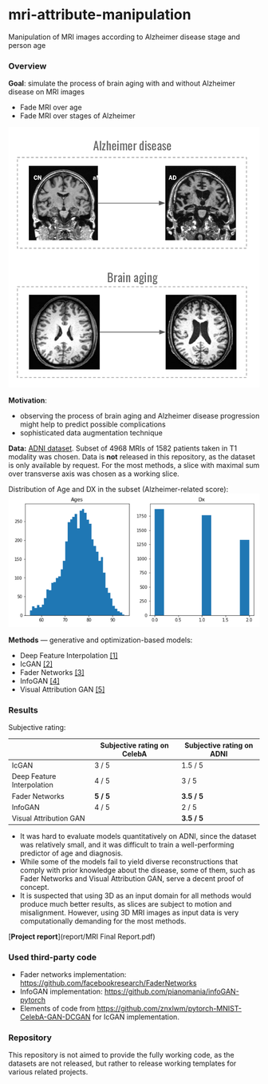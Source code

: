# mri-attribute-manipulation
Manipulation of MRI images according to Alzheimer disease stage and person age

### Overview 
**Goal**: simulate the process  of brain aging with and without Alzheimer disease on MRI images
* Fade MRI over age
* Fade MRI over stages of Alzheimer

![Task overview](pics/overview_1.png)

**Motivation**: 
* observing the process of brain aging and Alzheimer disease progression  might help to predict possible complications 
* sophisticated data augmentation technique

**Data:**
[ADNI dataset](https://ida.loni.usc.edu/login.jsp?project=ADNI#). Subset of 4968 MRIs of 1582 patients taken in T1 modality was chosen. Data is **not** released in this repository, as the dataset is only available by request. For the most methods, a slice with maximal sum over transverse axis was chosen as a working slice. 

Distribution of Age and DX in the subset (Alzheimer-related score):
![Distribution of Age and DX in the subset](pics/subset_age_dx_distr.png)

**Methods** &mdash; generative and optimization-based models:
* Deep Feature Interpolation [[1]](https://arxiv.org/abs/1611.05507)
* IcGAN [[2]](https://arxiv.org/abs/1611.06355)
* Fader Networks [[3]](https://arxiv.org/abs/1706.00409)
* InfoGAN [[4]](papers.nips.cc/paper/6398-infogan-interpretable-representation-learning-by-information-maximizing-generative-adversarial-nets)
* Visual Attribution GAN [[5]](https://arxiv.org/abs/1711.08998)

### Results

Subjective rating:

|                            | Subjective rating on CelebA | Subjective rating on ADNI |
|----------------------------|-----------------------------|---------------------------|
| IcGAN                      | 3 / 5                       | 1.5 / 5                   |
| Deep Feature Interpolation | 4 / 5                       | 3   / 5                   |
| Fader Networks             | **5 / 5**                   | **3.5 / 5**               |
| InfoGAN                    | 4 / 5                       | 2   / 5                   |
| Visual Attribution GAN     |                             | **3.5 / 5**               |

* It was hard to evaluate models quantitatively on ADNI, since the dataset was relatively small, and it was difficult to train a well-performing predictor of age and diagnosis.
* While some of the models fail to yield diverse reconstructions that comply with prior knowledge about the disease, some of them, such as Fader Networks and Visual Attribution GAN, serve a decent proof of concept.
* It is suspected that using 3D as an input domain for all methods would produce much better results, as slices are subject to motion and misalignment. However, using 3D MRI images as input data is very computationally demanding for the most methods.

[**Project report**](report/MRI Final Report.pdf)

### Used third-party code
* Fader networks implementation: https://github.com/facebookresearch/FaderNetworks
* InfoGAN implementation: https://github.com/pianomania/infoGAN-pytorch
* Elements of code from https://github.com/znxlwm/pytorch-MNIST-CelebA-GAN-DCGAN for IcGAN implementation.

### Repository

This repository is not aimed to provide the fully working code, as the datasets are not released, but rather to release working templates for various related projects.

